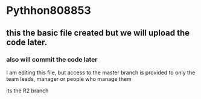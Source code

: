 # Pythhon808853
## this the basic file created but we will upload the code later.
### also will commit the code later



I am editing this file, but access to the master branch is provided to only the team leads, manager or people who manage them

its the R2 branch


